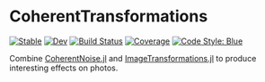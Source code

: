 # CoherentTransformations

[![Stable](https://img.shields.io/badge/docs-stable-blue.svg)](https://theogf.github.io/CoherentTransformations.jl/stable/)
[![Dev](https://img.shields.io/badge/docs-dev-blue.svg)](https://theogf.github.io/CoherentTransformations.jl/dev/)
[![Build Status](https://github.com/theogf/CoherentTransformations.jl/actions/workflows/CI.yml/badge.svg?branch=main)](https://github.com/theogf/CoherentTransformations.jl/actions/workflows/CI.yml?query=branch%3Amain)
[![Coverage](https://codecov.io/gh/theogf/CoherentTransformations.jl/branch/main/graph/badge.svg)](https://codecov.io/gh/theogf/CoherentTransformations.jl)
[![Code Style: Blue](https://img.shields.io/badge/code%20style-blue-4495d1.svg)](https://github.com/invenia/BlueStyle)

Combine [CoherentNoise.jl](https://github.com/mfiano/CoherentNoise.jl) and
[ImageTransformations.jl](https://github.com/JuliaImages/ImageTransformations.jl)
to produce interesting effects on photos.